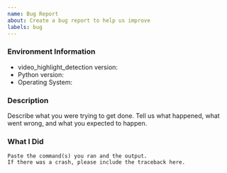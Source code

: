 ```yaml
---
name: Bug Report
about: Create a bug report to help us improve
labels: bug
---
```


<!-- Please search existing issues to avoid creating duplicates. -->

### Environment Information

-   video_highlight_detection version:
-   Python version:
-   Operating System:

### Description

Describe what you were trying to get done.
Tell us what happened, what went wrong, and what you expected to happen.

### What I Did

```
Paste the command(s) you ran and the output.
If there was a crash, please include the traceback here.
```
